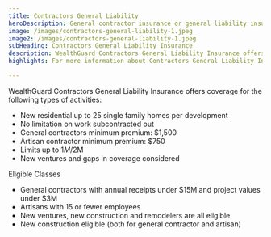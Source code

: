 ```yaml
---
title: Contractors General Liability
heroDescription: General contractor insurance or general liability insurance for independent contractors helps to protect contractors in the event of bodily injury and property claims.
image: /images/contractors-general-liability-1.jpeg
image2: /images/contractors-general-liability-1.jpeg
subHeading: Contractors General Liability Insurance
description: WealthGuard Contractors General Liability Insurance offers coverage for the small general contractor and artisan performing either commercial or residential work. Our most successful niche is the general contractor who subcontracts out the majority of work, including paper contractors.
highlights: For more information about Contractors General Liability Insurance, contact WealthGuard below.

---
```

<!-- Markdown generator - https://jaspervdj.be/lorem-markdownum/ -->

WealthGuard Contractors General Liability Insurance offers coverage for the following types of activities:

- New residential up to 25 single family homes per development
- No limitation on work subcontracted out
- General contractors minimum premium: $1,500
- Artisan contractor minimum premium: $750
- Limits up to $1M/$2M
- New ventures and gaps in coverage considered

Eligible Classes

- General contractors with annual receipts under $15M and project values under $3M
- Artisans with 15 or fewer employees
- New ventures, new construction and remodelers are all eligible
- New construction eligible (both for general contractor and artisan)
